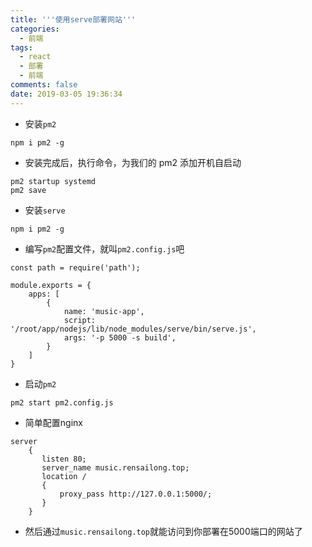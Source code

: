 ```yaml
---
title: '''使用serve部署网站'''
categories:
  - 前端
tags:
  - react
  - 部署
  - 前端
comments: false
date: 2019-03-05 19:36:34
---
```


-   安装`pm2`
```
npm i pm2 -g
```

-   安装完成后，执行命令，为我们的 pm2 添加开机自启动
```
pm2 startup systemd 
pm2 save
```

-   安装`serve`
```
npm i pm2 -g
```

-   编写`pm2`配置文件，就叫`pm2.config.js`吧
```
const path = require('path');

module.exports = {
    apps: [
        {
            name: 'music-app',
            script: '/root/app/nodejs/lib/node_modules/serve/bin/serve.js',
            args: '-p 5000 -s build',
        }
    ]
}
```

-   启动`pm2`
```
pm2 start pm2.config.js
```

-   简单配置nginx
```
server
    {
       listen 80;
       server_name music.rensailong.top;
       location /
       {
           proxy_pass http://127.0.0.1:5000/;
       }
    }
```
-   然后通过`music.rensailong.top`就能访问到你部署在5000端口的网站了
